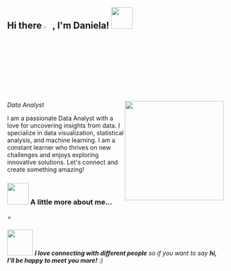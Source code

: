 <h2> Hi there <img src="https://raw.githubusercontent.com/MartinHeinz/MartinHeinz/master/wave.gif" width="4%" alt="hai">, I'm Daniela! <img src="https://media.giphy.com/media/mGcNjsfWAjY5AEZNw6/giphy.gif" width="50"></h2>
<img align='right' src="https://github.com/dquenti/dquenti/blob/main/daniqimg.gif?raw=true" width="230">
<p><em>Data Analyst</em></p>

I am a passionate Data Analyst with a love for uncovering insights from data. I specialize in data visualization, statistical analysis, and machine learning. I am a constant learner who thrives on new challenges and enjoys exploring innovative solutions. Let's connect and create something amazing!

### <img src="https://media.giphy.com/media/VgCDAzcKvsR6OM0uWg/giphy.gif" width="50"> A little more about me...  



⭐️





<!--<h2> Hi there👋, I'm Daniela! <img src="https://media.giphy.com/media/mGcNjsfWAjY5AEZNw6/giphy.gif" width="50"></h2>
<img align='right' src="https://www.canva.com/design/DAGFzp9RjGg/z0KVv3DLhFulemamg2eVPw/watch" width="230">
<p><em> Data Analyst </em></p>



**dquenti/dquenti** is a ✨ _special_ ✨ repository because its `README.md` (this file) appears on your GitHub profile.

Here are some ideas to get you started:

- 🔭 I’m currently working on ...
- 🌱 I’m currently learning ...
- 👯 I’m looking to collaborate on ...
- 🤔 I’m looking for help with ...
- 💬 Ask me about ...
- 📫 How to reach me: ...
- 😄 Pronouns: ...
- ⚡ Fun fact: ...
-->


<img src="https://media.giphy.com/media/LnQjpWaON8nhr21vNW/giphy.gif" width="60"> <em><b>I love connecting with different people</b> so if you want to say <b>hi, I'll be happy to meet you more!</b> :)</em>
